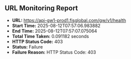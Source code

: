 ## URL Monitoring Report

- **URL:** https://api-gw1-prod1.fisglobal.com/gw/v1/health
- **Start Time:** 2025-08-12T07:57:06.983882
- **End Time:** 2025-08-12T07:57:07.075064
- **Total Time Taken:** 0.091182 seconds
- **HTTP Status Code:** 403
- **Status:** Failure
- **Failure Reason:** HTTP Status Code: 403
